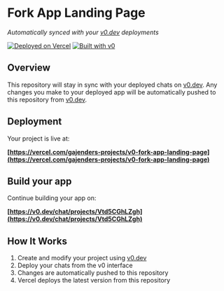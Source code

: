 # Fork App Landing Page

*Automatically synced with your [v0.dev](https://v0.dev) deployments*

[![Deployed on Vercel](https://img.shields.io/badge/Deployed%20on-Vercel-black?style=for-the-badge&logo=vercel)](https://vercel.com/gajenders-projects/v0-fork-app-landing-page)
[![Built with v0](https://img.shields.io/badge/Built%20with-v0.dev-black?style=for-the-badge)](https://v0.dev/chat/projects/Vtd5CGhLZgh)

## Overview

This repository will stay in sync with your deployed chats on [v0.dev](https://v0.dev).
Any changes you make to your deployed app will be automatically pushed to this repository from [v0.dev](https://v0.dev).

## Deployment

Your project is live at:

**[https://vercel.com/gajenders-projects/v0-fork-app-landing-page](https://vercel.com/gajenders-projects/v0-fork-app-landing-page)**

## Build your app

Continue building your app on:

**[https://v0.dev/chat/projects/Vtd5CGhLZgh](https://v0.dev/chat/projects/Vtd5CGhLZgh)**

## How It Works

1. Create and modify your project using [v0.dev](https://v0.dev)
2. Deploy your chats from the v0 interface
3. Changes are automatically pushed to this repository
4. Vercel deploys the latest version from this repository